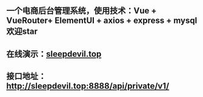 ## 一个电商后台管理系统，使用技术：Vue + VueRouter+ ElementUI + axios + express + mysql    欢迎star

## 在线演示：[sleepdevil.top](http://sleepdevil.top)

## 接口地址：http://sleepdevil.top:8888/api/private/v1/